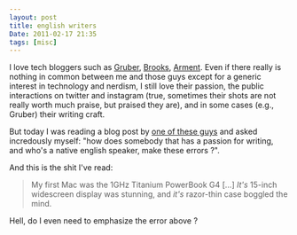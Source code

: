 ```yaml
---
layout: post
title: english writers
Date: 2011-02-17 21:35
tags: [misc]
---
```

 

I love tech bloggers such as [Gruber](http://daringfireball.net/),
[Brooks](http://brooksreview.net/), [Arment](http:/marco.org/). Even if there
really is nothing in common between me and those guys except for a generic
interest in technology and nerdism, I still love their passion, the public
interactions on twitter and instagram (true, sometimes their shots are not
really worth much praise, but praised they are), and in some cases (e.g.,
Gruber) their writing craft.

But today I was reading a blog post by [one of these guys](http://forkbombr.net/revolution-then-evolution/) and asked incredously
myself: "how does somebody that has a passion for writing, and who's a native
english speaker, make these errors ?".

And this is the shit I've read:

> My first Mac was the 1GHz Titanium PowerBook G4 […] _It's_ 15-inch widescreen display was stunning, and _it's_ razor-thin case boggled the mind.

Hell, do I even need to emphasize the error above ?
